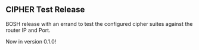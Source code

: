 ## CIPHER Test Release

BOSH release with an errand to test the configured cipher suites against the router IP and Port.

Now in version 0.1.0!
